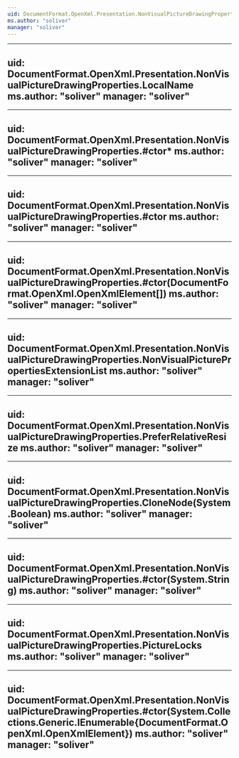 ```yaml
---
uid: DocumentFormat.OpenXml.Presentation.NonVisualPictureDrawingProperties
ms.author: "soliver"
manager: "soliver"
---
```


---
uid: DocumentFormat.OpenXml.Presentation.NonVisualPictureDrawingProperties.LocalName
ms.author: "soliver"
manager: "soliver"
---

---
uid: DocumentFormat.OpenXml.Presentation.NonVisualPictureDrawingProperties.#ctor*
ms.author: "soliver"
manager: "soliver"
---

---
uid: DocumentFormat.OpenXml.Presentation.NonVisualPictureDrawingProperties.#ctor
ms.author: "soliver"
manager: "soliver"
---

---
uid: DocumentFormat.OpenXml.Presentation.NonVisualPictureDrawingProperties.#ctor(DocumentFormat.OpenXml.OpenXmlElement[])
ms.author: "soliver"
manager: "soliver"
---

---
uid: DocumentFormat.OpenXml.Presentation.NonVisualPictureDrawingProperties.NonVisualPicturePropertiesExtensionList
ms.author: "soliver"
manager: "soliver"
---

---
uid: DocumentFormat.OpenXml.Presentation.NonVisualPictureDrawingProperties.PreferRelativeResize
ms.author: "soliver"
manager: "soliver"
---

---
uid: DocumentFormat.OpenXml.Presentation.NonVisualPictureDrawingProperties.CloneNode(System.Boolean)
ms.author: "soliver"
manager: "soliver"
---

---
uid: DocumentFormat.OpenXml.Presentation.NonVisualPictureDrawingProperties.#ctor(System.String)
ms.author: "soliver"
manager: "soliver"
---

---
uid: DocumentFormat.OpenXml.Presentation.NonVisualPictureDrawingProperties.PictureLocks
ms.author: "soliver"
manager: "soliver"
---

---
uid: DocumentFormat.OpenXml.Presentation.NonVisualPictureDrawingProperties.#ctor(System.Collections.Generic.IEnumerable{DocumentFormat.OpenXml.OpenXmlElement})
ms.author: "soliver"
manager: "soliver"
---
